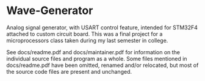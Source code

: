 # Wave-Generator
Analog signal generator, with USART control feature, intended for STM32F4 attached to custom circuit board. This was a final project for a microprocessors class taken during my last semester in college.


See docs/readme.pdf and docs/maintainer.pdf for information on the individual source files and program as a whole. Some files mentioned in docs/readme.pdf have been omitted, renamed and/or relocated, but most of the source code files are present and unchanged.

